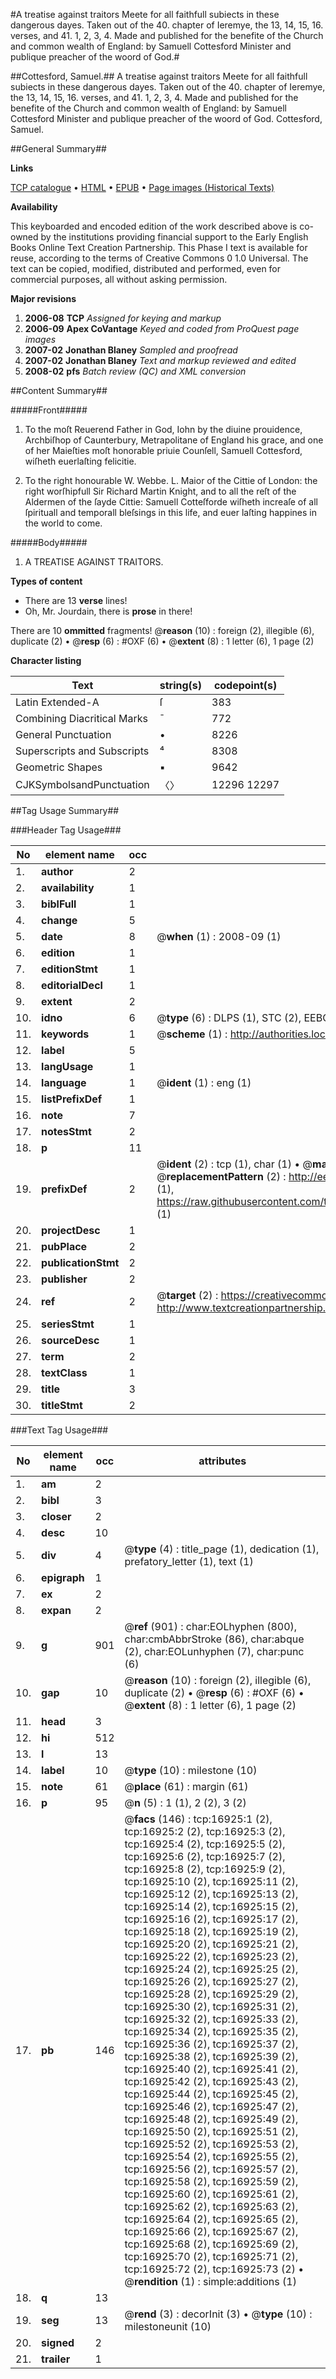 #A treatise against traitors Meete for all faithfull subiects in these dangerous dayes. Taken out of the 40. chapter of Ieremye, the 13, 14, 15, 16. verses, and 41. 1, 2, 3, 4. Made and published for the benefite of the Church and common wealth of England: by Samuell Cottesford Minister and publique preacher of the woord of God.#

##Cottesford, Samuel.##
A treatise against traitors Meete for all faithfull subiects in these dangerous dayes. Taken out of the 40. chapter of Ieremye, the 13, 14, 15, 16. verses, and 41. 1, 2, 3, 4. Made and published for the benefite of the Church and common wealth of England: by Samuell Cottesford Minister and publique preacher of the woord of God.
Cottesford, Samuel.

##General Summary##

**Links**

[TCP catalogue](http://www.ota.ox.ac.uk/tcp/)  • 
[HTML](http://tei.it.ox.ac.uk/tcp/Texts-HTML/free/A19/A19411.html)  • 
[EPUB](http://tei.it.ox.ac.uk/tcp/Texts-EPUB/free/A19/A19411.epub) • 
[Page images (Historical Texts)](https://data.historicaltexts.jisc.ac.uk/view?pubId=eebo-99851639e&pageId=eebo-99851639e-16925-1)

**Availability**

This keyboarded and encoded edition of the
	       work described above is co-owned by the institutions
	       providing financial support to the Early English Books
	       Online Text Creation Partnership. This Phase I text is
	       available for reuse, according to the terms of Creative
	       Commons 0 1.0 Universal. The text can be copied,
	       modified, distributed and performed, even for
	       commercial purposes, all without asking permission.

**Major revisions**

1. __2006-08__ __TCP__ *Assigned for keying and markup*
1. __2006-09__ __Apex CoVantage__ *Keyed and coded from ProQuest page images*
1. __2007-02__ __Jonathan Blaney__ *Sampled and proofread*
1. __2007-02__ __Jonathan Blaney__ *Text and markup reviewed and edited*
1. __2008-02__ __pfs__ *Batch review (QC) and XML conversion*

##Content Summary##

#####Front#####

1. To the moſt Reuerend Father in God, Iohn by the diuine prouidence, Archbiſhop of Caunterbury, Metrapolitane of England his grace, and one of her Maieſties moſt honorable priuie Counſell, Samuell Cottesford, wiſheth euerlaſting felicitie.

1. To the right honourable W. Webbe. L. Maior of the Cittie of London: the right worſhipfull Sir Richard Martin Knight, and to all the reſt of the Aldermen of the ſayde Cittie: Samuell Cotteſforde wiſheth increaſe of all ſpirituall and temporall bleſsings in this life, and euer laſting happines in the world to come.

#####Body#####

1. A TREATISE AGAINST TRAITORS.

**Types of content**

  * There are 13 **verse** lines!
  * Oh, Mr. Jourdain, there is **prose** in there!

There are 10 **ommitted** fragments! 
 @__reason__ (10) : foreign (2), illegible (6), duplicate (2)  •  @__resp__ (6) : #OXF (6)  •  @__extent__ (8) : 1 letter (6), 1 page (2)

**Character listing**


|Text|string(s)|codepoint(s)|
|---|---|---|
|Latin Extended-A|ſ|383|
|Combining             Diacritical Marks|̄|772|
|General Punctuation|•|8226|
|Superscripts             and Subscripts|⁴|8308|
|Geometric Shapes|▪|9642|
|CJKSymbolsandPunctuation|〈〉|12296 12297|

##Tag Usage Summary##

###Header Tag Usage###

|No|element name|occ|attributes|
|---|---|---|---|
|1.|__author__|2||
|2.|__availability__|1||
|3.|__biblFull__|1||
|4.|__change__|5||
|5.|__date__|8| @__when__ (1) : 2008-09 (1)|
|6.|__edition__|1||
|7.|__editionStmt__|1||
|8.|__editorialDecl__|1||
|9.|__extent__|2||
|10.|__idno__|6| @__type__ (6) : DLPS (1), STC (2), EEBO-CITATION (1), PROQUEST (1), VID (1)|
|11.|__keywords__|1| @__scheme__ (1) : http://authorities.loc.gov/ (1)|
|12.|__label__|5||
|13.|__langUsage__|1||
|14.|__language__|1| @__ident__ (1) : eng (1)|
|15.|__listPrefixDef__|1||
|16.|__note__|7||
|17.|__notesStmt__|2||
|18.|__p__|11||
|19.|__prefixDef__|2| @__ident__ (2) : tcp (1), char (1)  •  @__matchPattern__ (2) : ([0-9\-]+):([0-9IVX]+) (1), (.+) (1)  •  @__replacementPattern__ (2) : http://eebo.chadwyck.com/downloadtiff?vid=$1&page=$2 (1), https://raw.githubusercontent.com/textcreationpartnership/Texts/master/tcpchars.xml#$1 (1)|
|20.|__projectDesc__|1||
|21.|__pubPlace__|2||
|22.|__publicationStmt__|2||
|23.|__publisher__|2||
|24.|__ref__|2| @__target__ (2) : https://creativecommons.org/publicdomain/zero/1.0/ (1), http://www.textcreationpartnership.org/docs/. (1)|
|25.|__seriesStmt__|1||
|26.|__sourceDesc__|1||
|27.|__term__|2||
|28.|__textClass__|1||
|29.|__title__|3||
|30.|__titleStmt__|2||


###Text Tag Usage###

|No|element name|occ|attributes|
|---|---|---|---|
|1.|__am__|2||
|2.|__bibl__|3||
|3.|__closer__|2||
|4.|__desc__|10||
|5.|__div__|4| @__type__ (4) : title_page (1), dedication (1), prefatory_letter (1), text (1)|
|6.|__epigraph__|1||
|7.|__ex__|2||
|8.|__expan__|2||
|9.|__g__|901| @__ref__ (901) : char:EOLhyphen (800), char:cmbAbbrStroke (86), char:abque (2), char:EOLunhyphen (7), char:punc (6)|
|10.|__gap__|10| @__reason__ (10) : foreign (2), illegible (6), duplicate (2)  •  @__resp__ (6) : #OXF (6)  •  @__extent__ (8) : 1 letter (6), 1 page (2)|
|11.|__head__|3||
|12.|__hi__|512||
|13.|__l__|13||
|14.|__label__|10| @__type__ (10) : milestone (10)|
|15.|__note__|61| @__place__ (61) : margin (61)|
|16.|__p__|95| @__n__ (5) : 1 (1), 2 (2), 3 (2)|
|17.|__pb__|146| @__facs__ (146) : tcp:16925:1 (2), tcp:16925:2 (2), tcp:16925:3 (2), tcp:16925:4 (2), tcp:16925:5 (2), tcp:16925:6 (2), tcp:16925:7 (2), tcp:16925:8 (2), tcp:16925:9 (2), tcp:16925:10 (2), tcp:16925:11 (2), tcp:16925:12 (2), tcp:16925:13 (2), tcp:16925:14 (2), tcp:16925:15 (2), tcp:16925:16 (2), tcp:16925:17 (2), tcp:16925:18 (2), tcp:16925:19 (2), tcp:16925:20 (2), tcp:16925:21 (2), tcp:16925:22 (2), tcp:16925:23 (2), tcp:16925:24 (2), tcp:16925:25 (2), tcp:16925:26 (2), tcp:16925:27 (2), tcp:16925:28 (2), tcp:16925:29 (2), tcp:16925:30 (2), tcp:16925:31 (2), tcp:16925:32 (2), tcp:16925:33 (2), tcp:16925:34 (2), tcp:16925:35 (2), tcp:16925:36 (2), tcp:16925:37 (2), tcp:16925:38 (2), tcp:16925:39 (2), tcp:16925:40 (2), tcp:16925:41 (2), tcp:16925:42 (2), tcp:16925:43 (2), tcp:16925:44 (2), tcp:16925:45 (2), tcp:16925:46 (2), tcp:16925:47 (2), tcp:16925:48 (2), tcp:16925:49 (2), tcp:16925:50 (2), tcp:16925:51 (2), tcp:16925:52 (2), tcp:16925:53 (2), tcp:16925:54 (2), tcp:16925:55 (2), tcp:16925:56 (2), tcp:16925:57 (2), tcp:16925:58 (2), tcp:16925:59 (2), tcp:16925:60 (2), tcp:16925:61 (2), tcp:16925:62 (2), tcp:16925:63 (2), tcp:16925:64 (2), tcp:16925:65 (2), tcp:16925:66 (2), tcp:16925:67 (2), tcp:16925:68 (2), tcp:16925:69 (2), tcp:16925:70 (2), tcp:16925:71 (2), tcp:16925:72 (2), tcp:16925:73 (2)  •  @__rendition__ (1) : simple:additions (1)|
|18.|__q__|13||
|19.|__seg__|13| @__rend__ (3) : decorInit (3)  •  @__type__ (10) : milestoneunit (10)|
|20.|__signed__|2||
|21.|__trailer__|1||
